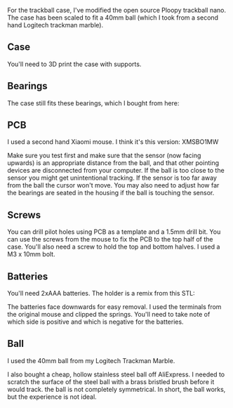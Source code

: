 For the trackball case, I've modified the open source Ploopy trackball nano.
The case has been scaled to fit a 40mm ball (which I took from a second hand Logitech trackman marble).

## Case
You'll need to 3D print the case with supports.

## Bearings
The case still fits these bearings, which I bought from here:

## PCB
I used a second hand Xiaomi mouse. I think it's this version: XMSBO1MW


Make sure you test first and make sure that the sensor (now facing upwards) is an appropriate distance from the ball, and that other pointing devices are disconnected from your computer.
If the ball is too close to the sensor you might get unintentional tracking. If the sensor is too far away from the ball the cursor won't move. You may also need to adjust how far the bearings are seated in the housing if the ball is touching the sensor.

## Screws
You can drill pilot holes using PCB as a template and a 1.5mm drill bit. You can use the screws from the mouse to fix the PCB to the top half of the case.
You'll also need a screw to hold the top and bottom halves. I used a M3 x 10mm bolt.

## Batteries
You'll need 2xAAA batteries.  The holder is a remix from this STL:

The batteries face downwards for easy removal.
I used the terminals from the original mouse and clipped the springs.  You'll need to take note of which side is positive and which is negative for the batteries.

## Ball
I used the 40mm ball from my Logitech Trackman Marble.  

I also bought a cheap, hollow stainless steel ball off AliExpress. I needed to scratch the surface of the steel ball with a brass bristled brush before it would track. the ball is not completely symmetrical. In short, the ball works, but the experience is not ideal.
